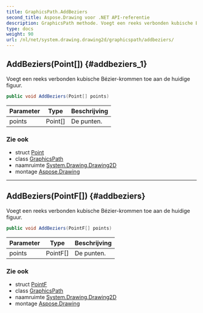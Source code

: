 ```yaml
---
title: GraphicsPath.AddBeziers
second_title: Aspose.Drawing voor .NET API-referentie
description: GraphicsPath methode. Voegt een reeks verbonden kubische Bézierkrommen toe aan de huidige figuur.
type: docs
weight: 90
url: /nl/net/system.drawing.drawing2d/graphicspath/addbeziers/
---
```

## AddBeziers(Point[]) {#addbeziers_1}

Voegt een reeks verbonden kubische Bézier-krommen toe aan de huidige figuur.

```csharp
public void AddBeziers(Point[] points)
```

| Parameter | Type | Beschrijving |
| --- | --- | --- |
| points | Point[] | De punten. |

### Zie ook

* struct [Point](../../../system.drawing/point/)
* class [GraphicsPath](../)
* naamruimte [System.Drawing.Drawing2D](../../graphicspath/)
* montage [Aspose.Drawing](../../../)

---

## AddBeziers(PointF[]) {#addbeziers}

Voegt een reeks verbonden kubische Bézier-krommen toe aan de huidige figuur.

```csharp
public void AddBeziers(PointF[] points)
```

| Parameter | Type | Beschrijving |
| --- | --- | --- |
| points | PointF[] | De punten. |

### Zie ook

* struct [PointF](../../../system.drawing/pointf/)
* class [GraphicsPath](../)
* naamruimte [System.Drawing.Drawing2D](../../graphicspath/)
* montage [Aspose.Drawing](../../../)


